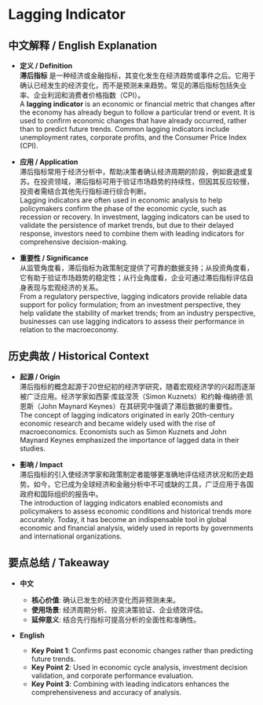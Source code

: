 # Lagging Indicator

## 中文解释 / English Explanation

* **定义 / Definition**  
  **滞后指标** 是一种经济或金融指标，其变化发生在经济趋势或事件之后。它用于确认已经发生的经济变化，而不是预测未来趋势。常见的滞后指标包括失业率、企业利润和消费者价格指数（CPI）。  
  A **lagging indicator** is an economic or financial metric that changes after the economy has already begun to follow a particular trend or event. It is used to confirm economic changes that have already occurred, rather than to predict future trends. Common lagging indicators include unemployment rates, corporate profits, and the Consumer Price Index (CPI).

* **应用 / Application**  
  滞后指标常用于经济分析中，帮助决策者确认经济周期的阶段，例如衰退或复苏。在投资领域，滞后指标可用于验证市场趋势的持续性，但因其反应较慢，投资者需结合其他先行指标进行综合判断。  
  Lagging indicators are often used in economic analysis to help policymakers confirm the phase of the economic cycle, such as recession or recovery. In investment, lagging indicators can be used to validate the persistence of market trends, but due to their delayed response, investors need to combine them with leading indicators for comprehensive decision-making.

* **重要性 / Significance**  
  从监管角度看，滞后指标为政策制定提供了可靠的数据支持；从投资角度看，它有助于验证市场趋势的稳定性；从行业角度看，企业可通过滞后指标评估自身表现与宏观经济的关系。  
  From a regulatory perspective, lagging indicators provide reliable data support for policy formulation; from an investment perspective, they help validate the stability of market trends; from an industry perspective, businesses can use lagging indicators to assess their performance in relation to the macroeconomy.

## 历史典故 / Historical Context

* **起源 / Origin**  
  滞后指标的概念起源于20世纪初的经济学研究，随着宏观经济学的兴起而逐渐被广泛应用。经济学家如西蒙·库兹涅茨（Simon Kuznets）和约翰·梅纳德·凯恩斯（John Maynard Keynes）在其研究中强调了滞后数据的重要性。  
  The concept of lagging indicators originated in early 20th-century economic research and became widely used with the rise of macroeconomics. Economists such as Simon Kuznets and John Maynard Keynes emphasized the importance of lagged data in their studies.

* **影响 / Impact**  
  滞后指标的引入使经济学家和政策制定者能够更准确地评估经济状况和历史趋势。如今，它已成为全球经济和金融分析中不可或缺的工具，广泛应用于各国政府和国际组织的报告中。  
  The introduction of lagging indicators enabled economists and policymakers to assess economic conditions and historical trends more accurately. Today, it has become an indispensable tool in global economic and financial analysis, widely used in reports by governments and international organizations.

## 要点总结 / Takeaway

* **中文**  
  - **核心价值**: 确认已发生的经济变化而非预测未来。  
  - **使用场景**: 经济周期分析、投资决策验证、企业绩效评估。  
  - **延伸意义**: 结合先行指标可提高分析的全面性和准确性。

* **English**  
  - **Key Point 1**: Confirms past economic changes rather than predicting future trends.  
  - **Key Point 2**: Used in economic cycle analysis, investment decision validation, and corporate performance evaluation.  
  - **Key Point 3**: Combining with leading indicators enhances the comprehensiveness and accuracy of analysis.